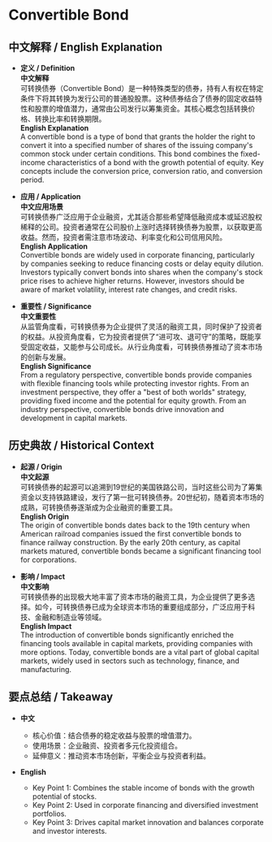 # Convertible Bond

## 中文解释 / English Explanation

* **定义 / Definition**  
  **中文解释**  
  可转换债券（Convertible Bond）是一种特殊类型的债券，持有人有权在特定条件下将其转换为发行公司的普通股股票。这种债券结合了债券的固定收益特性和股票的增值潜力，通常由公司发行以筹集资金。其核心概念包括转换价格、转换比率和转换期限。  
  **English Explanation**  
  A convertible bond is a type of bond that grants the holder the right to convert it into a specified number of shares of the issuing company's common stock under certain conditions. This bond combines the fixed-income characteristics of a bond with the growth potential of equity. Key concepts include the conversion price, conversion ratio, and conversion period.

* **应用 / Application**  
  **中文应用场景**  
  可转换债券广泛应用于企业融资，尤其适合那些希望降低融资成本或延迟股权稀释的公司。投资者通常在公司股价上涨时选择转换债券为股票，以获取更高收益。然而，投资者需注意市场波动、利率变化和公司信用风险。  
  **English Application**  
  Convertible bonds are widely used in corporate financing, particularly by companies seeking to reduce financing costs or delay equity dilution. Investors typically convert bonds into shares when the company's stock price rises to achieve higher returns. However, investors should be aware of market volatility, interest rate changes, and credit risks.

* **重要性 / Significance**  
  **中文重要性**  
  从监管角度看，可转换债券为企业提供了灵活的融资工具，同时保护了投资者的权益。从投资角度看，它为投资者提供了“进可攻、退可守”的策略，既能享受固定收益，又能参与公司成长。从行业角度看，可转换债券推动了资本市场的创新与发展。  
  **English Significance**  
  From a regulatory perspective, convertible bonds provide companies with flexible financing tools while protecting investor rights. From an investment perspective, they offer a "best of both worlds" strategy, providing fixed income and the potential for equity growth. From an industry perspective, convertible bonds drive innovation and development in capital markets.

## 历史典故 / Historical Context

* **起源 / Origin**  
  **中文起源**  
  可转换债券的起源可以追溯到19世纪的美国铁路公司，当时这些公司为了筹集资金以支持铁路建设，发行了第一批可转换债券。20世纪初，随着资本市场的成熟，可转换债券逐渐成为企业融资的重要工具。  
  **English Origin**  
  The origin of convertible bonds dates back to the 19th century when American railroad companies issued the first convertible bonds to finance railway construction. By the early 20th century, as capital markets matured, convertible bonds became a significant financing tool for corporations.

* **影响 / Impact**  
  **中文影响**  
  可转换债券的出现极大地丰富了资本市场的融资工具，为企业提供了更多选择。如今，可转换债券已成为全球资本市场的重要组成部分，广泛应用于科技、金融和制造业等领域。  
  **English Impact**  
  The introduction of convertible bonds significantly enriched the financing tools available in capital markets, providing companies with more options. Today, convertible bonds are a vital part of global capital markets, widely used in sectors such as technology, finance, and manufacturing.

## 要点总结 / Takeaway

* **中文**  
  - 核心价值：结合债券的稳定收益与股票的增值潜力。  
  - 使用场景：企业融资、投资者多元化投资组合。  
  - 延伸意义：推动资本市场创新，平衡企业与投资者利益。  

* **English**  
  - Key Point 1: Combines the stable income of bonds with the growth potential of stocks.  
  - Key Point 2: Used in corporate financing and diversified investment portfolios.  
  - Key Point 3: Drives capital market innovation and balances corporate and investor interests.